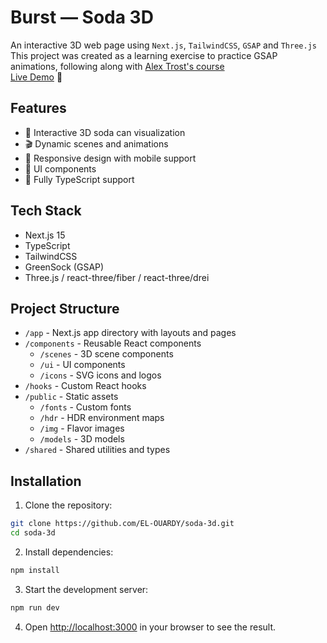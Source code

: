 # Burst — Soda 3D

An interactive 3D web page using `Next.js`, `TailwindCSS`, `GSAP` and `Three.js` \
This project was created as a learning exercise to practice GSAP animations, following along with [Alex Trost's course](https://prismic.io/courses/fizzi-3d-website) \
[Live Demo](https://burst-soda.vercel.app/) 🚀

## Features

- 🥤 Interactive 3D soda can visualization
- 🎬 Dynamic scenes and animations
- 📱 Responsive design with mobile support
- 🌟 UI components
- 🎯 Fully TypeScript support

## Tech Stack

- Next.js 15
- TypeScript
- TailwindCSS
- GreenSock (GSAP)
- Three.js / react-three/fiber / react-three/drei

## Project Structure

- `/app` - Next.js app directory with layouts and pages
- `/components` - Reusable React components
  - `/scenes` - 3D scene components
  - `/ui` - UI components
  - `/icons` - SVG icons and logos
- `/hooks` - Custom React hooks
- `/public` - Static assets
  - `/fonts` - Custom fonts
  - `/hdr` - HDR environment maps
  - `/img` - Flavor images
  - `/models` - 3D models
- `/shared` - Shared utilities and types

## Installation

1. Clone the repository:
```bash
git clone https://github.com/EL-OUARDY/soda-3d.git
cd soda-3d
```

2. Install dependencies:
```bash
npm install
```

3. Start the development server:
```bash
npm run dev
```

4. Open [http://localhost:3000](http://localhost:3000) in your browser to see the result.




